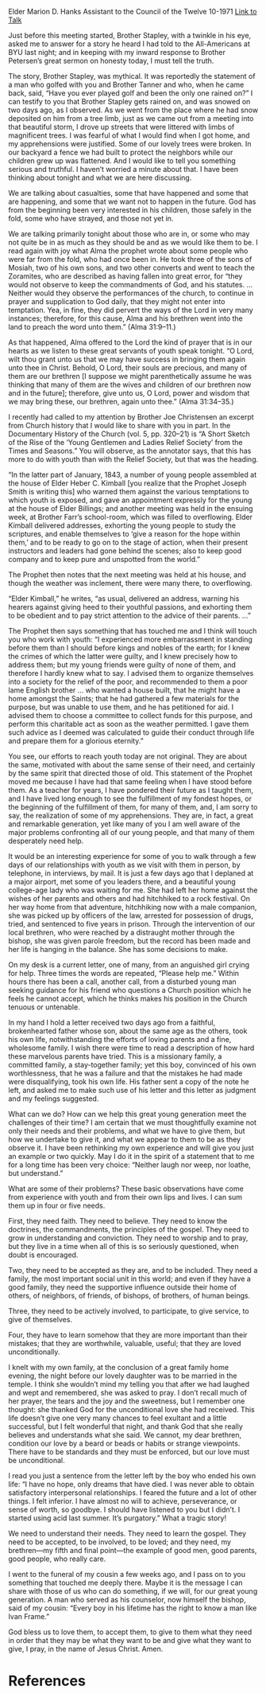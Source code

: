 Elder Marion D. Hanks
Assistant to the Council of the Twelve
10-1971
[Link to Talk](https://www.churchofjesuschrist.org/study/general-conference/1971/10/love-unconditional?lang=eng)

Just before this meeting started, Brother Stapley, with a twinkle in his eye, asked me to answer for a story he heard I had told to the All-Americans at BYU last night; and in keeping with my inward response to Brother Petersen’s great sermon on honesty today, I must tell the truth.

The story, Brother Stapley, was mythical. It was reportedly the statement of a man who golfed with you and Brother Tanner and who, when he came back, said, “Have you ever played golf and been the only one rained on?” I can testify to you that Brother Stapley gets rained on, and was snowed on two days ago, as I observed. As we went from the place where he had snow deposited on him from a tree limb, just as we came out from a meeting into that beautiful storm, I drove up streets that were littered with limbs of magnificent trees. I was fearful of what I would find when I got home, and my apprehensions were justified. Some of our lovely trees were broken. In our backyard a fence we had built to protect the neighbors while our children grew up was flattened. And I would like to tell you something serious and truthful. I haven’t worried a minute about that. I have been thinking about tonight and what we are here discussing.

We are talking about casualties, some that have happened and some that are happening, and some that we want not to happen in the future. God has from the beginning been very interested in his children, those safely in the fold, some who have strayed, and those not yet in.

We are talking primarily tonight about those who are in, or some who may not quite be in as much as they should be and as we would like them to be. I read again with joy what Alma the prophet wrote about some people who were far from the fold, who had once been in. He took three of the sons of Mosiah, two of his own sons, and two other converts and went to teach the Zoramites, who are described as having fallen into great error, for “they would not observe to keep the commandments of God, and his statutes. … Neither would they observe the performances of the church, to continue in prayer and supplication to God daily, that they might not enter into temptation. Yea, in fine, they did pervert the ways of the Lord in very many instances; therefore, for this cause, Alma and his brethren went into the land to preach the word unto them.” (Alma 31:9–11.)

As that happened, Alma offered to the Lord the kind of prayer that is in our hearts as we listen to these great servants of youth speak tonight. “O Lord, wilt thou grant unto us that we may have success in bringing them again unto thee in Christ. Behold, O Lord, their souls are precious, and many of them are our brethren [I suppose we might parenthetically assume he was thinking that many of them are the wives and children of our brethren now and in the future]; therefore, give unto us, O Lord, power and wisdom that we may bring these, our brethren, again unto thee.” (Alma 31:34–35.)

I recently had called to my attention by Brother Joe Christensen an excerpt from Church history that I would like to share with you in part. In the Documentary History of the Church (vol. 5, pp. 320–21) is “A Short Sketch of the Rise of the ‘Young Gentlemen and Ladies Relief Society’ from the Times and Seasons.” You will observe, as the annotator says, that this has more to do with youth than with the Relief Society, but that was the heading.

“In the latter part of January, 1843, a number of young people assembled at the house of Elder Heber C. Kimball [you realize that the Prophet Joseph Smith is writing this] who warned them against the various temptations to which youth is exposed, and gave an appointment expressly for the young at the house of Elder Billings; and another meeting was held in the ensuing week, at Brother Farr’s school-room, which was filled to overflowing. Elder Kimball delivered addresses, exhorting the young people to study the scriptures, and enable themselves to ‘give a reason for the hope within them,’ and to be ready to go on to the stage of action, when their present instructors and leaders had gone behind the scenes; also to keep good company and to keep pure and unspotted from the world.”

The Prophet then notes that the next meeting was held at his house, and though the weather was inclement, there were many there, to overflowing.



“Elder Kimball,” he writes, “as usual, delivered an address, warning his hearers against giving heed to their youthful passions, and exhorting them to be obedient and to pay strict attention to the advice of their parents. …”

The Prophet then says something that has touched me and I think will touch you who work with youth: “I experienced more embarrassment in standing before them than I should before kings and nobles of the earth; for I knew the crimes of which the latter were guilty, and I knew precisely how to address them; but my young friends were guilty of none of them, and therefore I hardly knew what to say. I advised them to organize themselves into a society for the relief of the poor, and recommended to them a poor lame English brother … who wanted a house built, that he might have a home amongst the Saints; that he had gathered a few materials for the purpose, but was unable to use them, and he has petitioned for aid. I advised them to choose a committee to collect funds for this purpose, and perform this charitable act as soon as the weather permitted. I gave them such advice as I deemed was calculated to guide their conduct through life and prepare them for a glorious eternity.”

You see, our efforts to reach youth today are not original. They are about the same, motivated with about the same sense of their need, and certainly by the same spirit that directed those of old. This statement of the Prophet moved me because I have had that same feeling when I have stood before them. As a teacher for years, I have pondered their future as I taught them, and I have lived long enough to see the fulfillment of my fondest hopes, or the beginning of the fulfillment of them, for many of them, and, I am sorry to say, the realization of some of my apprehensions. They are, in fact, a great and remarkable generation, yet like many of you I am well aware of the major problems confronting all of our young people, and that many of them desperately need help.

It would be an interesting experience for some of you to walk through a few days of our relationships with youth as we visit with them in person, by telephone, in interviews, by mail. It is just a few days ago that I deplaned at a major airport, met some of you leaders there, and a beautiful young college-age lady who was waiting for me. She had left her home against the wishes of her parents and others and had hitchhiked to a rock festival. On her way home from that adventure, hitchhiking now with a male companion, she was picked up by officers of the law, arrested for possession of drugs, tried, and sentenced to five years in prison. Through the intervention of our local brethren, who were reached by a distraught mother through the bishop, she was given parole freedom, but the record has been made and her life is hanging in the balance. She has some decisions to make.

On my desk is a current letter, one of many, from an anguished girl crying for help. Three times the words are repeated, “Please help me.” Within hours there has been a call, another call, from a disturbed young man seeking guidance for his friend who questions a Church position which he feels he cannot accept, which he thinks makes his position in the Church tenuous or untenable.

In my hand I hold a letter received two days ago from a faithful, brokenhearted father whose son, about the same age as the others, took his own life, notwithstanding the efforts of loving parents and a fine, wholesome family. I wish there were time to read a description of how hard these marvelous parents have tried. This is a missionary family, a committed family, a stay-together family; yet this boy, convinced of his own worthlessness, that he was a failure and that the mistakes he had made were disqualifying, took his own life. His father sent a copy of the note he left, and asked me to make such use of his letter and this letter as judgment and my feelings suggested.

What can we do? How can we help this great young generation meet the challenges of their time? I am certain that we must thoughtfully examine not only their needs and their problems, and what we have to give them, but how we undertake to give it, and what we appear to them to be as they observe it. I have been rethinking my own experience and will give you just an example or two quickly. May I do it in the spirit of a statement that to me for a long time has been very choice: “Neither laugh nor weep, nor loathe, but understand.”

What are some of their problems? These basic observations have come from experience with youth and from their own lips and lives. I can sum them up in four or five needs.

First, they need faith. They need to believe. They need to know the doctrines, the commandments, the principles of the gospel. They need to grow in understanding and conviction. They need to worship and to pray, but they live in a time when all of this is so seriously questioned, when doubt is encouraged.

Two, they need to be accepted as they are, and to be included. They need a family, the most important social unit in this world; and even if they have a good family, they need the supportive influence outside their home of others, of neighbors, of friends, of bishops, of brothers, of human beings.

Three, they need to be actively involved, to participate, to give service, to give of themselves.

Four, they have to learn somehow that they are more important than their mistakes; that they are worthwhile, valuable, useful; that they are loved unconditionally.

I knelt with my own family, at the conclusion of a great family home evening, the night before our lovely daughter was to be married in the temple. I think she wouldn’t mind my telling you that after we had laughed and wept and remembered, she was asked to pray. I don’t recall much of her prayer, the tears and the joy and the sweetness, but I remember one thought: she thanked God for the unconditional love she had received. This life doesn’t give one very many chances to feel exultant and a little successful, but I felt wonderful that night, and thank God that she really believes and understands what she said. We cannot, my dear brethren, condition our love by a beard or beads or habits or strange viewpoints. There have to be standards and they must be enforced, but our love must be unconditional.

I read you just a sentence from the letter left by the boy who ended his own life: “I have no hope, only dreams that have died. I was never able to obtain satisfactory interpersonal relationships. I feared the future and a lot of other things. I felt inferior. I have almost no will to achieve, perseverance, or sense of worth, so goodbye. I should have listened to you but I didn’t. I started using acid last summer. It’s purgatory.” What a tragic story!

We need to understand their needs. They need to learn the gospel. They need to be accepted, to be involved, to be loved; and they need, my brethren—my fifth and final point—the example of good men, good parents, good people, who really care.

I went to the funeral of my cousin a few weeks ago, and I pass on to you something that touched me deeply there. Maybe it is the message I can share with those of us who can do something, if we will, for our great young generation. A man who served as his counselor, now himself the bishop, said of my cousin: “Every boy in his lifetime has the right to know a man like Ivan Frame.”

God bless us to love them, to accept them, to give to them what they need in order that they may be what they want to be and give what they want to give, I pray, in the name of Jesus Christ. Amen.

# References
